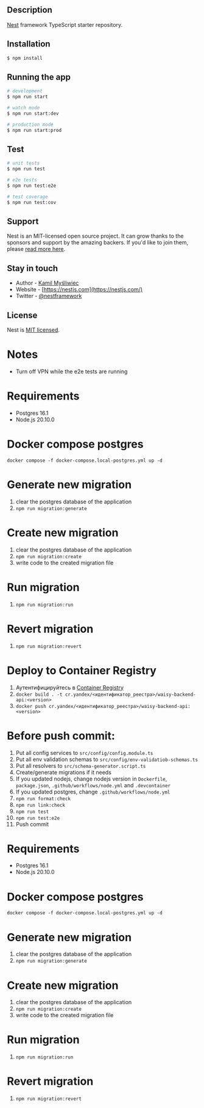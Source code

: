 ## Description

[Nest](https://github.com/nestjs/nest) framework TypeScript starter repository.

## Installation

```bash
$ npm install
```

## Running the app

```bash
# development
$ npm run start

# watch mode
$ npm run start:dev

# production mode
$ npm run start:prod
```

## Test

```bash
# unit tests
$ npm run test

# e2e tests
$ npm run test:e2e

# test coverage
$ npm run test:cov
```

## Support

Nest is an MIT-licensed open source project. It can grow thanks to the sponsors and support by the amazing backers. If you'd like to join them, please [read more here](https://docs.nestjs.com/support).

## Stay in touch

- Author - [Kamil Myśliwiec](https://kamilmysliwiec.com)
- Website - [https://nestjs.com](https://nestjs.com/)
- Twitter - [@nestframework](https://twitter.com/nestframework)

## License

Nest is [MIT licensed](LICENSE).

# Notes
- Turn off VPN while the e2e tests are running

# Requirements

- Postgres 16.1
- Node.js 20.10.0

# Docker compose postgres
`docker compose -f docker-compose.local-postgres.yml up -d`

# Generate new migration
1. clear the postgres database of the application
2. `npm run migration:generate`

# Create new migration
1. clear the postgres database of the application
2. `npm run migration:create`
3. write code to the created migration file

# Run migration
1. `npm run migration:run`

# Revert migration
1. `npm run migration:revert`

# Deploy to Container Registry
1. Аутентифицируйтесь в [Container Registry](https://cloud.yandex.ru/ru/docs/container-registry/quickstart)
2. `docker build . -t cr.yandex/<идентификатор_реестра>/waisy-backend-api:<version>`
3. `docker push cr.yandex/<идентификатор_реестра>/waisy-backend-api:<version>`

# Before push commit:
1. Put all config services to `src/config/config.module.ts`
2. Put all env validation schemas to `src/config/env-validatiob-schemas.ts`
3. Put all resolvers to `src/schema-generator.script.ts`
4. Create/generate migrations if it needs
5. If you updated nodejs, change nodejs version in `Dockerfile`, `package.json`, `.github/workflows/node.yml` and `.devcontainer`
6. If you updated postgres, change `.github/workflows/node.yml`
7. `npm run format:check`
8. `npm run link:check`
9. `npm run test`
10. `npm run test:e2e`
11. Push commit

# Requirements

- Postgres 16.1
- Node.js 20.10.0

# Docker compose postgres
`docker compose -f docker-compose.local-postgres.yml up -d`

# Generate new migration
1. clear the postgres database of the application
2. `npm run migration:generate`

# Create new migration
1. clear the postgres database of the application
2. `npm run migration:create`
3. write code to the created migration file

# Run migration
1. `npm run migration:run`

# Revert migration
1. `npm run migration:revert`
